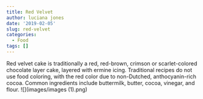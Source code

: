 ```yaml
---
title: Red Velvet
author: luciana jones
date: '2019-02-05'
slug: red-velvet
categories:
  - Food
tags: []
---
```

Red velvet cake is traditionally a red, red-brown, crimson or scarlet-colored chocolate layer cake, layered with ermine icing. Traditional recipes do not use food coloring, with the red color due to non-Dutched, anthocyanin-rich cocoa. Common ingredients include buttermilk, butter, cocoa, vinegar, and flour. ![](images/images (1).png)